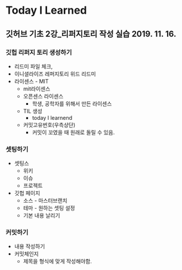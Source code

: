 # Today I Learned

## 깃허브 기초 2강_리퍼지토리 작성 실습 2019. 11. 16.
### 깃헙 리퍼지 토리 생성하기
- 리드미 파일 체크,
- 이니셜라이즈 레퍼지토리 위드 리드미
- 라이센스 - MIT
	- mit라이센스 
	- 오픈센스 라이센스
		- 학생, 공학자를 위해서 만든 라이센스
	- TIL 생성
		- today I learnend
	- 커밋고유번호(우측상단)
		- 커밋이 꼬였을 때 원래로 돌릴 수 있음.
### 셋팅하기
- 셋팅스
	- 위키
	- 이슈
	- 프로젝트
- 깃헙 페이지
	- 소스 - 마스터브랜치 
	- 테마 - 원하는 셋팅 설정
	- 기본 내용 날리기
### 커밋하기
- 내용 작성하기
- 커밋체인지 
	- 제목을 형식에 맞게 작성해야함. 

